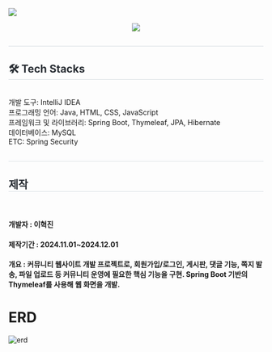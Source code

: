 <a href="https://hits.seeyoufarm.com"><img src="https://hits.seeyoufarm.com/api/count/incr/badge.svg?url=https%3A%2F%2Fgithub.com%2F혁진98%2F프로젝트&count_bg=%2379C83D&title_bg=%23555555&icon=react.svg&icon_color=%23E7E7E7&title=hits&edge_flat=false"/></a>

<div align= "center">
    <img src="https://capsule-render.vercel.app/api?type=rect&color=0:da5d5d,100:dfe246&height=240&text=Connectify&animation=twinkling&fontColor=1a1a1a&fontSize=40" />
    </div>
    <div style="text-align: left;"> 
    <h2 style="border-bottom: 1px solid #d8dee4; color: #282d33;">  </h2>  
    <div style="font-weight: 700; font-size: 15px; text-align: left; color: #282d33;">  </div> 
    </div>
    <div style="text-align: left;">
    <h2 style="border-bottom: 1px solid #d8dee4; color: #282d33;"> 🛠️ Tech Stacks </h2> <br> 
   개발 도구: IntelliJ IDEA <br>
   프로그래밍 언어: Java, HTML, CSS, JavaScript<br>
   프레임워크 및 라이브러리: Spring Boot, Thymeleaf, JPA, Hibernate<br>
   데이터베이스: MySQL<br>
   ETC: Spring Security<br>
 <h2 style="border-bottom: 1px solid #d8dee4; color: #282d33;">  </h2>  
  <h2 style="border-bottom: 1px solid #d8dee4; color: #282d33;"> 제작 </h2> <br>
  <h4>개발자 : 이혁진</h4>
  <h4>제작기간 : 2024.11.01~2024.12.01</h4>
  <h4>개요 :  커뮤니티 웹사이트 개발 프로젝트로, 회원가입/로그인, 게시판, 댓글 기능, 쪽지 발송, 파일 업로드 등 커뮤니티 운영에 필요한 핵심 기능을 구현. Spring Boot 기반의 Thymeleaf를 사용해 웹 화면을 개발.</h4>


<h1>ERD</h1>


![erd](https://github.com/user-attachments/assets/ec712ceb-fdff-4150-9eab-2317ed5db322)

